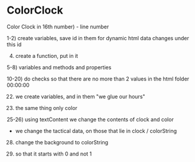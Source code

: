 # ColorClock
Color Clock in 16th
number) - line number

1-2) create variables, save id in them
for dynamic
html data changes under this id

4) create a function, put in it

5-8) variables and methods and properties

10-20) do checks so that there are no more than 2 values
in the html folder 00:00:00

22) we create variables, and in them "we glue our hours"

23) the same thing only color

25-26) using textContent we change the contents of clock and color
- we change the tactical data, on those that lie in clock / colorString

28) change the background to colorString

31) so that it starts with 0 and not 1
